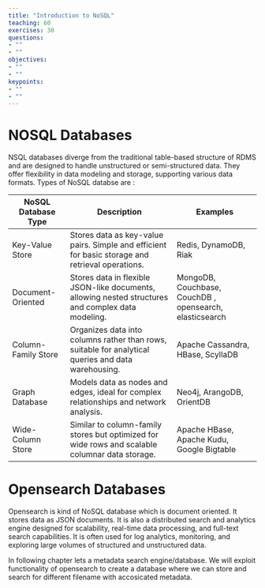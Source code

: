 ```yaml
---
title: "Introduction to NoSQL"
teaching: 60
exercises: 30
questions:
- ""
- ""
objectives:
- ""
- ""
keypoints:
- ""
- ""
---
```


# NOSQL Databases
NSQL databases diverge from the traditional table-based structure of RDMS and are designed to handle unstructured or 
semi-structured data. They offer flexibility in data modeling and storage, supporting various data formats. Types of NoSQL databse are :

| NoSQL Database Type       | Description                                                  | Examples                                     |
| ------------------------- | ------------------------------------------------------------ | -------------------------------------------- |
| Key-Value Store           | Stores data as key-value pairs. Simple and efficient for basic storage and retrieval operations. | Redis, DynamoDB, Riak                        |
| Document-Oriented         | Stores data in flexible JSON-like documents, allowing nested structures and complex data modeling. | MongoDB, Couchbase, CouchDB , opensearch, elasticsearch                  |
| Column-Family Store       | Organizes data into columns rather than rows, suitable for analytical queries and data warehousing. | Apache Cassandra, HBase, ScyllaDB             |
| Graph Database            | Models data as nodes and edges, ideal for complex relationships and network analysis. | Neo4j, ArangoDB, OrientDB                      |
| Wide-Column Store         | Similar to column-family stores but optimized for wide rows and scalable columnar data storage. | Apache HBase, Apache Kudu, Google Bigtable     |

# Opensearch Databases
Opensearch is kind of NoSQL database which is document oriented. It stores data as JSON documents. 
It is also a distributed search and analytics engine designed for scalability, real-time data processing, and full-text search capabilities. 
It is often used for log analytics, monitoring, and exploring large volumes of structured and unstructured data.

In following chapter lets a metadata search engine/database. We will exploit functionality of opensearch to create a database where we can store and search for different filename with accosicated metadata.

